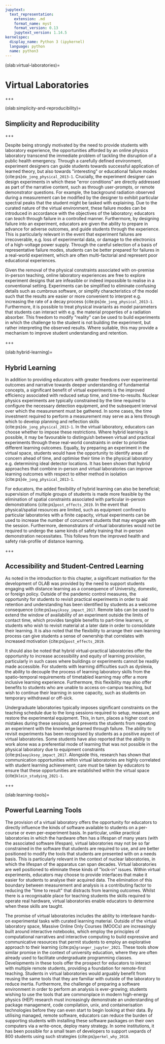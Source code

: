 ```yaml
---
jupytext:
  text_representation:
    extension: .md
    format_name: myst
    format_version: 0.13
    jupytext_version: 1.14.5
kernelspec:
  display_name: Python 3 (ipykernel)
  language: python
  name: python3
---
```


(olab:virtual-laboratories)=
# Virtual Laboratories

+++

(olab:simplicity-and-reproducibility)=
## Simplicity and Reproducibility

+++

Despite being strongly motivated by the need to provide students with laboratory experience, the opportunities afforded by an online physics laboratory transcend the immediate problem of tackling the disruption of a public health emergency. Through a carefully defined environment, experiment designers can guide students towards successful application of learned theory, but also towards "interesting" or educational failure modes {cite:ps}`de_jong_physical_2013-1`. Crucially, the experiment designer can design experiments in which these "error conditions" are directly addressed as part of the narrative content, such as through user-prompts, or remote demonstrator questions. For example, the background radiation observed during a measurement can be modified by the designer to exhibit particular spectral peaks that the student might be tasked with explaining. Due to the curated nature of the virtual environment, these failure modes can be introduced in accordance with the objectives of the laboratory; educators can _teach_ through failure in a controlled manner. Furthermore, by designing failure into an experiment, educators are given the ability to prepare in advance for adverse outcomes, and guide students through the experience. This is particularly relevant in the event that experiment failures are irrecoverable, e.g. loss of experimental data, or damage to the electronics of a high-voltage power supply. Through the careful selection of a basis of representative failure modes, students can be better prepared for failures in a real-world experiment, which are often multi-factorial and represent poor educational experiences.

Given the removal of the physical constraints associated with on-premise in-person teaching, online laboratory experiences are free to explore experiment designs that are infeasible or indeed impossible to realise in a conventional setting. Experiments can be simplified to eliminate confusing details such as cumbrous software, or simplify characteristics of the model such that the results are easier or more convenient to interpret e.g. increasing the rate of a decay process {cite:ps}`de_jong_physical_2013-1`. Furthermore, it is possible to treat physical invariants as model parameters that students can interact with e.g. the material properties of a radiation absorber. This freedom to modify "reality" can be used to build experiments in which the challenge to the student is not building the experiment, but rather interpreting the observed results. Where suitable, this may provide a mechanism to improve student understanding and retention.

+++

(olab:hybrid-learning)=
## Hybrid Learning
In addition to providing educators with greater freedoms over experimental outcomes and narrative towards deeper understanding of fundamental concepts, a significant benefit of virtual experiments is the improved efficiency associated with reduced setup time, and time-to-results. Nuclear physics experiments are typically constrained by the time required to configure the necessary detection equipment, and the subsequent interval over which the measurement must be gathered. In some cases, the time investment required to perform a measurement may serve as a lens through which to develop planning and reflection skills {cite:ps}`de_jong_physical_2013-1`. In the virtual laboratory, educators can choose whether to impose these restrictions. Where hybrid learning is possible, it may be favourable to distinguish between virtual and practical experiments through these real-world constraints in order to prioritise different learning outcomes. Equally, by preparing an experiment in the virtual space, students would have the opportunity to identify areas of concern ahead of time, and optimise their time in the physical laboratory e.g. determining ideal detector locations. It has been shown that hybrid approaches that combine in-person and virtual laboratories can improve learning outcomes with respect to either method in isolation {cite:ps}`de_jong_physical_2013-1`. 

For educators, the added flexibility of hybrid learning can also be beneficial; supervision of multiple groups of students is made more feasible by the elimination of spatial constraints associated with particular in-person demonstrations {cite:ps}`post_effects_2019`. In the event that physical/spatial resources are limited, such as equipment confined to particular laboratories with a finite capacity, virtual experiments can be used to increase the number of concurrent students that may engage with the session. Furthermore, demonstrators of virtual laboratories would not be required to undergo the same kinds of safety training that in-person demonstration necessitates. This follows from the improved health and safety risk-profile of distance learning.

+++

## Accessibility and Student-Centred Learning

As noted in the introduction to this chapter, a significant motivation for the development of OLAB was provided by the need to support students engaging with distance learning as a consequence of University, domestic, or foreign policy. Outside of the pandemic control measures, the opportunity for students to revisit practical experiments in order to aid retention and understanding has been identified by students as a welcome consequence {cite:ps}`aayiksoy_impact_2017`. Remote labs can be used to extend the window of availability of an experiment outside the limits of contact time, which provides tangible benefits to part-time learners, or students who wish to revisit material at a later date in order to consolidate their learning. It is also noted that the flexibility to arrange their own learning process can give students a sense of ownership that correlates with increased motivation {cite:ps}`post_effects_2019`. 

It should also be noted that hybrid virtual-practical laboratories offer the opportunity to increase accessibility and equity of learning provision, particularly in such cases where buildings or experiments cannot be readily made accessible. For students with learning difficulties such as dyslexia, the ability to decouple the process of learning laboratory skills from the spatio-temporal requirements of timetabled learning may offer a more inclusive learning experience. Furthermore, this flexibility may also offer benefits to students who are unable to access on-campus teaching, but wish to continue their learning in some capacity, such as students on temporary withdrawal or off-sick.

Undergraduate laboratories typically imposes significant constraints on the teaching schedule due to the long sessions required to setup, measure, and restore the experimental equipment. This, in turn, places a higher cost on mistakes during these sessions, and prevents the students from repeating an experiment with the knowledge learned through failure. The ability to revisit experiments has been recognised by students as a positive aspect of virtual laboratories. Some students have also reported that the ability to work alone was a preferential mode of learning that was not possible in the physical laboratory due to equipment constraints {cite:ps}`aayiksoy_impact_2017`. Alongside this, research has shown that communication opportunities within virtual laboratories are highly correlated with student learning achievement; care must be taken by educators to ensure that these opportunities are established within the virtual space {cite}`klein_studying_2021-1`.

+++

(olab:learning-tools)=
## Powerful Learning Tools 

The provision of a virtual laboratory offers the opportunity for educators to directly influence the kinds of software available to students on a per-course or even per-experiment basis. In particular, unlike practical laboratories in which the hardware often has a lifespan of many years (with the associated software lifespan), virtual laboratories may not be so far constrained in the software that students are required to use, and are better positioned to modify the tools that students are presented with on a needs basis. This is particularly relevant in the context of nuclear laboratories, in which the lifespan of the apparatus can span decades. 
Virtual laboratories are well positioned to eliminate these kinds of "lock-in" issues. Within virtual experiments, educators may choose to provide interfaces that make it easier for students to analyse their acquired data. The elimination of this boundary between measurement and analysis is a contributing factor to reducing the "time to result" that distracts from learning outcomes. Whilst there is a recognisable place for teaching students the skills required to operate real hardware, virtual laboratories enable educators to determine when these skills are taught. 

The promise of virtual laboratories includes the ability to interleave hands-on experimental tasks with curated learning material. Outside of the virtual laboratory space, Massive Online Only Courses (MOOCs) are increasingly built around interactive notebooks, which employ the principles of computational narratives and interactive computing to build expressive and communicative resources that permit students to employ an explorative approach to their learning {cite:ps}`granger_jupyter_2021`. These tools show similar promise in the context of university education, where they are often already used to facilitate undergraduate programming classes. Developments in these tools offer the prospect for educators to interact with multiple remote students, providing a foundation for remote-first teaching. Students in virtual laboratories would arguably benefit from reusing the same tools that they are familiar with outside of the laboratory to reduce inertia. Furthermore, the challenge of preparing a software environment in order to perform an analysis is ever-growing; students wishing to use the tools that are commonplace in modern high-energy physics (HEP) research must increasingly demonstrate an understanding of package management, code compilation, unix, and containerisation technologies before they can even start to begin looking at their data. By utilising managed, remote software, educators can reduce the burden of supporting students with installing these software packages on their own computers via a write-once, deploy many strategy. In some institutions, it has been possible for a small team of developers to support uwpards of 800 students using such strategies {cite:ps}`perkel_why_2018`.
